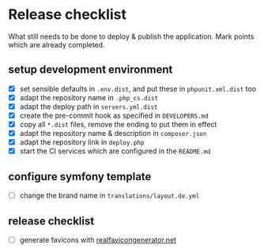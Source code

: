 # Release checklist
What still needs to be done to deploy & publish the application. Mark points which are already completed.

## setup development environment
- [x] set sensible defaults in `.env.dist`, and put these in `phpunit.xml.dist` too
- [x] adapt the repository name in `.php_cs.dist`
- [x] adapt the deploy path in `servers.yml.dist`
- [x] create the pre-commit hook as specified in `DEVELOPERS.md`
- [x] copy all `*.dist` files, remove the ending to put them in effect
- [x] adapt the repository name & description in `composer.json`
- [x] adapt the repository link in `deploy.php`
- [x] start the CI services which are configured in the `README.md`

## configure symfony template
- [ ] change the brand name in `translations/layout.de.yml`

## release checklist
- [ ] generate favicons with [realfavicongenerator.net](https://realfavicongenerator.net/)